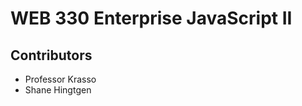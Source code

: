 <h1>WEB 330 Enterprise JavaScript II</h1>
<h2>Contributors</h2>
<ul>
    <li>Professor Krasso</li>
    <li>Shane Hingtgen</li>